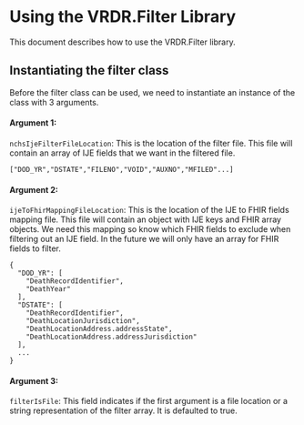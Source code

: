 # Using the VRDR.Filter Library

This document describes how to use the VRDR.Filter library.

## Instantiating the filter class

Before the filter class can be used, we need to instantiate an instance of the class with 3 arguments.

#### Argument 1:
`nchsIjeFilterFileLocation`: This is the location of the filter file. This file will contain an array of IJE fields that we want
in the filtered file.
```text
["DOD_YR","DSTATE","FILENO","VOID","AUXNO","MFILED"...]
```

#### Argument 2:
`ijeToFhirMappingFileLocation`: This is the location of the IJE to FHIR fields mapping file. This file will contain an object with
IJE keys and FHIR array objects. We need this mapping so know which FHIR fields to exclude when filtering out an IJE field.
In the future we will only have an array for FHIR fields to filter.
```text
{
  "DOD_YR": [
    "DeathRecordIdentifier",
    "DeathYear"
  ],
  "DSTATE": [
    "DeathRecordIdentifier",
    "DeathLocationJurisdiction",
    "DeathLocationAddress.addressState",
    "DeathLocationAddress.addressJurisdiction"
  ],
  ...
}
```

#### Argument 3:
`filterIsFile`: This field indicates if the first argument is a file location or a string representation of the filter array.
It is defaulted to true.